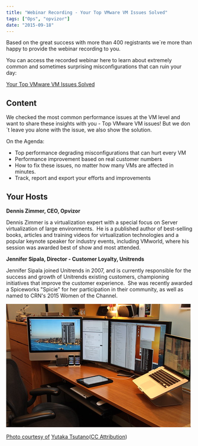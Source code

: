 ```yaml
---
title: "Webinar Recording - Your Top VMware VM Issues Solved"
tags: ["Ops", "opvizor"]
date: "2015-09-18"
---
```


Based on the great success with more than 400 registrants we´re more than happy to provide the webinar recording to you.

You can access the recorded webinar here to learn about extremely common and sometimes surprising misconfigurations that can ruin your day: 

[Your Top VMware VM Issues Solved](http://try.opvizor.com/health-analyzer-unitrends-webinar/ "Your Top VMware VM Issues Solved")

## Content

We checked the most common performance issues at the VM level and want to share these insights with you - Top VMware VM issues! But we don´t leave you alone with the issue, we also show the solution.

On the Agenda:

- Top performance degrading misconfigurations that can hurt every VM
- Performance improvement based on real customer numbers
- How to fix these issues, no matter how many VMs are affected in minutes.
- Track, report and export your efforts and improvements

## Your Hosts

**Dennis Zimmer, CEO, Opvizor**

Dennis Zimmer is a virtualization expert with a special focus on Server virtualization of large environments.  He is a published author of best-selling books, articles and training videos for virtualization technologies and a popular keynote speaker for industry events, including VMworld, where his session was awarded best of show and most attended.

**Jennifer Sipala, Director - Customer Loyalty, Unitrends**

Jennifer Sipala joined Unitrends in 2007, and is currently responsible for the success and growth of Unitrends existing customers, championing initiatives that improve the customer experience.  She was recently awarded a Spiceworks "Spicie" for her participation in their community, as well as named to CRN's 2015 Women of the Channel.

[![Top VMware VM issues solved](/images/blog/4532962327_c5a219d992.jpg)](http://try.opvizor.com/health-analyzer-unitrends-webinar/)

[](http://try.opvizor.com/health-analyzer-unitrends-webinar/)

[Photo courtesy of](http://try.opvizor.com/health-analyzer-unitrends-webinar/) [Yutaka Tsutano](https://www.flickr.com/photos/23208360@N07/4532962327/)([CC Attribution](http://creativecommons.org/licenses/by/3.0/))
